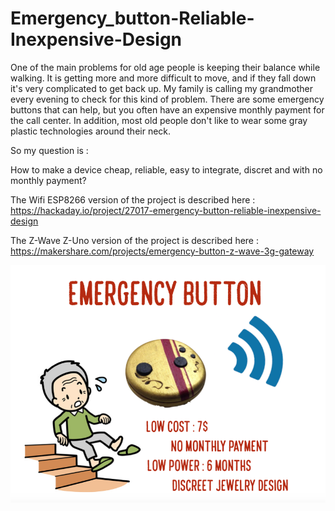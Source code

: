 # Emergency_button-Reliable-Inexpensive-Design

One of the main problems for old age people is keeping their balance while walking. It is getting more and more difficult to move, and if they fall down it's very complicated to get back up. My family is calling my grandmother every evening to check for this kind of problem. There are some emergency buttons that can help, but you often have an expensive monthly payment for the call center. In addition, most old people don't like to wear some gray plastic technologies around their neck.   

So my question is :   

How to make a device cheap, reliable, easy to integrate, discret and with no monthly payment?

The Wifi ESP8266 version of the project is described here : https://hackaday.io/project/27017-emergency-button-reliable-inexpensive-design

The Z-Wave Z-Uno version of the project is described here : https://makershare.com/projects/emergency-button-z-wave-3g-gateway

![Cover](Photos/new_cover.png)
